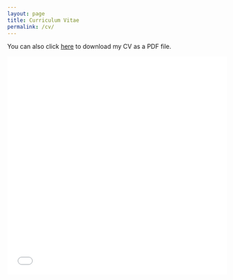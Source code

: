```yaml
---
layout: page
title: Curriculum Vitae
permalink: /cv/
---
```


You can also click [here](/assets/cv_ChiaoHsieh_jan2023.pdf) to download my CV as a PDF file.

<embed src="/assets/cv_ChiaoHsieh_jan2023.pdf" width="100%" height="500" type="application/pdf" />

